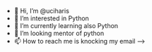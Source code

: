 - 👋 Hi, I’m @uciharis
- 👀 I’m interested in Python
- 🌱 I’m currently learning also Python
- 💞️ I’m looking mentor of python
- 📫 How to reach me is knocking my email --> 

<!---
uciharis/uciharis is a ✨ special ✨ repository because its `README.md` (this file) appears on your GitHub profile.
You can click the Preview link to take a look at your changes.
--->
